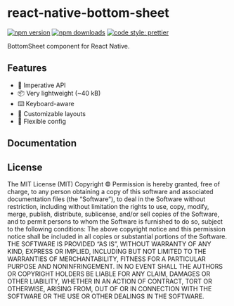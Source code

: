 # react-native-bottom-sheet

[![npm version](https://img.shields.io/npm/v/@antbase/react-native-bottom-sheet)](https://www.npmjs.com/package/@antbase/react-native-bottom-sheet)
[![npm downloads](https://img.shields.io/npm/dw/@antbase/react-native-bottom-sheet)](https://www.npmjs.com/package/@antbase/react-native-bottom-sheet)
[![code style: prettier](https://img.shields.io/badge/code_style-prettier-ff69b4.svg)](https://github.com/prettier/prettier)

BottomSheet component for React Native.

<!-- ![toast gif](./docs/toast.gif) -->

## Features

- 🚀 Imperative API
- 📦 Very lightweight (~40 kB)
- ⌨️ Keyboard-aware
- 🎨 Customizable layouts
- 🔧 Flexible config

## Documentation

<!-- > This is the documentation for `react-native-toast-message@v2`, which has a similar API to v1, but contains a few important changes. [Read the complete changelog](./CHANGELOG.md#200). -->
<!---->
<!-- - [Quick start](./docs/quick-start.md) -->
<!-- - [API](./docs/api.md) -->
<!-- - [Create custom layouts](./docs/custom-layouts.md) -->
<!-- - FAQ -->
<!--   - [How to show the Toast inside a Modal?](./docs/modal-usage.md) -->
<!--   - [How to render the Toast when using a Navigation library?](./docs/navigation-usage.md) -->
<!--   - [How to mock the library for testing with jest?](./docs/jest-testing.md) -->

## License

The MIT License (MIT)
Copyright © <year> <copyright holders>
Permission is hereby granted, free of charge, to any person obtaining a copy of
this software and associated documentation files (the “Software”), to deal in
the Software without restriction, including without limitation the rights to
use, copy, modify, merge, publish, distribute, sublicense, and/or sell copies
of the Software, and to permit persons to whom the Software is furnished to do
so, subject to the following conditions:
The above copyright notice and this permission notice shall be included in all
copies or substantial portions of the Software.
THE SOFTWARE IS PROVIDED “AS IS”, WITHOUT WARRANTY OF ANY KIND, EXPRESS OR
IMPLIED, INCLUDING BUT NOT LIMITED TO THE WARRANTIES OF MERCHANTABILITY,
FITNESS FOR A PARTICULAR PURPOSE AND NONINFRINGEMENT. IN NO EVENT SHALL THE
AUTHORS OR COPYRIGHT HOLDERS BE LIABLE FOR ANY CLAIM, DAMAGES OR OTHER
LIABILITY, WHETHER IN AN ACTION OF CONTRACT, TORT OR OTHERWISE, ARISING FROM,
OUT OF OR IN CONNECTION WITH THE SOFTWARE OR THE USE OR OTHER DEALINGS IN THE
SOFTWARE.
